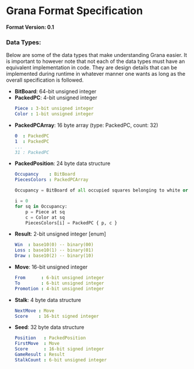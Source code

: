 # Grana Format Specification

**Format Version: 0.1**

### Data Types:
Below are some of the data types that make understanding Grana easier. It is important to however note that not each of
the data types must have an equivalent implementation in code. They are design details that can be implemented during
runtime in whatever manner one wants as long as the overall specification is followed.

- **BitBoard**: 64-bit unsigned integer
- **PackedPC**: 4-bit unsigned integer
    ```yaml
    Piece : 3-bit unsigned integer
    Color : 1-bit unsigned integer
    ```
- **PackedPCArray**: 16 byte array (type: PackedPC, count: 32)
    ```yaml
    0  : PackedPC
    1  : PackedPC
    ...
    31 : PackedPC
    ```
- **PackedPosition**: 24 byte data structure
    ```yaml
    Occupancy    : BitBoard
    PiecesColors : PackedPCArray
    ```
    ```python
    Occupancy = BitBoard of all occupied squares belonging to white or black
    
    i = 0
    for sq in Occupancy:
        p = Piece at sq
        c = Color at sq
        PiecesColors[i] = PackedPC { p, c }
    ```
- **Result**: 2-bit unsigned integer [enum]
    ```yaml
    Win  : base10(0) -- binary(00)
    Loss : base10(1) -- binary(01)
    Draw : base10(2) -- binary(10)
    ```
- **Move**: 16-bit unsigned integer
    ```yaml
    From      : 6-bit unsigned integer
    To        : 6-bit unsigned integer
    Promotion : 4-bit unsigned integer
    ```
- **Stalk**: 4 byte data structure
    ```yaml
    NextMove : Move
    Score    : 16-bit signed integer
    ```
- **Seed**: 32 byte data structure
    ```yaml
    Position   : PackedPosition
    FirstMove  : Move
    Score      : 16-bit signed integer
    GameResult : Result
    StalkCount : 6-bit unsigned integer
    ```
